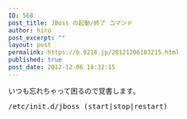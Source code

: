 ```yaml
---
ID: 568
post_title: JBoss の起動/終了 コマンド
author: hiro
post_excerpt: ""
layout: post
permalink: https://b.0218.jp/20121206183215.html
published: true
post_date: 2012-12-06 18:32:15
---
```

いつも忘れちゃって困るので覚書します。
<pre class="prettyprint linenums">/etc/init.d/jboss (start|stop|restart)</pre>